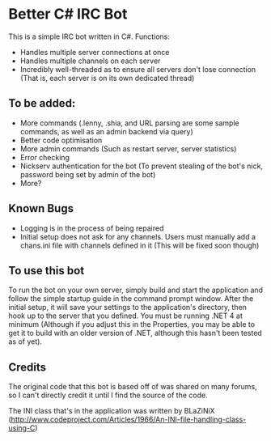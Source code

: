 # Better C# IRC Bot
This is a simple IRC bot written in C#. Functions:
- Handles multiple server connections at once
- Handles multiple channels on each server
- Incredibly well-threaded as to ensure all servers don't lose connection (That is, each server is on its own dedicated thread)

## To be added:
- More commands (.lenny, .shia, and URL parsing are some sample commands, as well as an admin backend via query)
- Better code optimisation
- More admin commands (Such as restart server, server statistics)
- Error checking
- Nickserv authentication for the bot (To prevent stealing of the bot's nick, password being set by admin of the bot)
- More?

## Known Bugs
- Logging is in the process of being repaired
- Initial setup does not ask for any channels. Users must manually add a chans.ini file with channels defined in it (This will be fixed soon though)

## To use this bot
To run the bot on your own server, simply build and start the application and follow the simple startup guide in the command prompt window. After the initial setup, it will save your settings to the application's directory, then hook up to the server that you defined. You must be running .NET 4 at minimum (Although if you adjust this in the Properties, you may be able to get it to build with an older version of .NET, although this hasn't been tested as of yet).

## Credits
The original code that this bot is based off of was shared on many forums, so I can't directly credit it until I find the source of the code.

The INI class that's in the application was written by BLaZiNiX (http://www.codeproject.com/Articles/1966/An-INI-file-handling-class-using-C)
